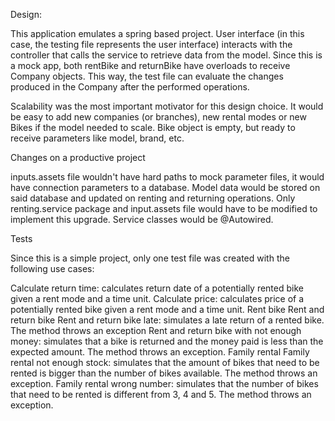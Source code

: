Design: 

This application emulates a spring based project. User interface (in this case, the testing file represents the user interface) interacts with the controller that calls the service to retrieve data from the model. Since this is a mock app, both rentBike and returnBike have overloads to receive Company objects. This way, the test file can evaluate the changes produced in the Company after the performed operations.

Scalability was the most important motivator for this design choice. It would be easy to add new companies (or branches), new rental modes or new Bikes if the model needed to scale. Bike object is empty, but ready to receive parameters like model, brand, etc.

Changes on a productive project

inputs.assets file wouldn't have hard paths to mock parameter files, it would have connection parameters to a database. Model data would be stored on said database and updated on renting and returning operations. Only renting.service package and input.assets file would have to be modified to implement this upgrade. Service classes would be @Autowired. 



Tests

Since this is a simple project, only one test file was created with the following use cases:

Calculate return time: calculates return date of a potentially rented bike given a rent mode and a time unit.
Calculate price: calculates price of a potentially rented bike given a rent mode and a time unit.
Rent bike
Rent and return bike
Rent and return bike late: simulates a late return of a rented bike. The method throws an exception
Rent and return bike with not enough money: simulates that a bike is returned and the money paid is less than the expected amount. The method throws an exception.
Family rental
Family rental not enough stock: simulates that the amount of bikes that need to be rented is bigger than the number of bikes available. The method throws an exception.
Family rental wrong number: simulates that the number of bikes that need to be rented is different from 3, 4 and 5. The method throws an exception.

